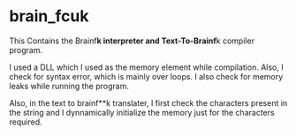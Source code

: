 brain_fcuk
==========
This Contains the Brainf**k interpreter and Text-To-Brainf**k compiler program.

I used a DLL which I used as the memory element while compilation.
Also, I check for syntax error, which is mainly over loops.
I also check for memory leaks while running the program.

Also, in the text to brainf**k translater, I first check the characters 
present in the string and I dynnamically initialize the memory just for the
characters required.
